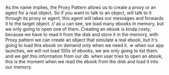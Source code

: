 As the name implies, the Proxy Pattern allows us to create a proxy or an agent for a real object. So if you want to talk to an object, will talk to it through its proxy or agent, this agent will takes our messages and forwards it to the target object.
// as u can see, we load many ebooks in memory, but we only going to open one of them. Creating an ebook is kinda costy, because we have to read it from the disk and store it in the memory, with Proxy pattern we can create an object that simulate a real ebook, but it's going to load this ebook on demand only when we need it.
=> when our app launches, we will not load 100s of ebooks, we are only going to list them. and we get this information from our db. when user tries to open an ebook, this is the moment when we read the ebook from the disk and load it into our memory.
